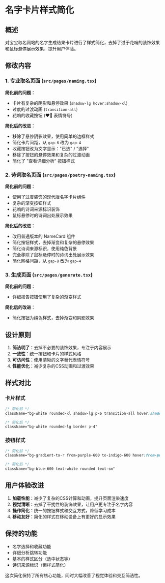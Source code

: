 # 名字卡片样式简化

## 概述

对宝宝取名网站的名字生成结果卡片进行了样式简化，去掉了过于花哨的装饰效果和鼠标悬停展示效果，提升用户体验。

## 修改内容

### 1. 专业取名页面 (`src/pages/naming.tsx`)

**简化前的问题：**
- 卡片有复杂的阴影和悬停效果 (`shadow-lg hover:shadow-xl`)
- 过度的过渡动画 (`transition-all`)
- 花哨的收藏按钮 (❤️🤍 表情符号)

**简化后的改进：**
- 移除了悬停阴影效果，使用简单的边框样式
- 简化卡片间距，从 `gap-6` 改为 `gap-4`
- 收藏按钮改为文字显示："已选" / "选择"
- 移除了按钮的悬停效果和复杂的过渡动画
- 简化了 "查看详细分析" 按钮样式

### 2. 诗词取名页面 (`src/pages/poetry-naming.tsx`)

**简化前的问题：**
- 使用了过度装饰的现代版名字卡片组件
- 复杂的渐变按钮样式
- 花哨的诗词来源标识装饰
- 鼠标悬停时的诗词出处展示效果

**简化后的改进：**
- 改用普通版本的 NameCard 组件
- 简化按钮样式，去掉渐变和复杂的悬停效果
- 简化诗词来源标识，使用纯色背景
- 完全移除了鼠标悬停时的诗词出处展示效果
- 简化网格间距，从 `gap-8` 改为 `gap-4`

### 3. 生成页面 (`src/pages/generate.tsx`)

**简化前的问题：**
- 详细报告按钮使用了复杂的渐变样式

**简化后的改进：**
- 简化按钮为纯色样式，去掉渐变和阴影效果

## 设计原则

1. **简洁明了**：去掉不必要的装饰效果，专注于内容展示
2. **一致性**：统一按钮和卡片的样式风格
3. **可访问性**：使用清晰的文字替代表情符号
4. **性能优化**：减少复杂的CSS动画和过渡效果

## 样式对比

### 卡片样式
```css
/* 简化前 */
className="bg-white rounded-xl shadow-lg p-6 transition-all hover:shadow-xl border-2"

/* 简化后 */
className="bg-white rounded-lg border p-4"
```

### 按钮样式
```css
/* 简化前 */
className="bg-gradient-to-r from-purple-600 to-indigo-600 hover:from-purple-700 hover:to-indigo-700 text-white rounded-lg transition-all duration-200 shadow-lg hover:shadow-xl"

/* 简化后 */
className="bg-blue-600 text-white rounded text-sm"
```

## 用户体验改进

1. **加载性能**：减少了复杂的CSS计算和动画，提升页面渲染速度
2. **视觉清晰**：去掉了干扰性的装饰效果，让用户更专注于名字内容
3. **操作简化**：统一的按钮样式和交互方式，降低学习成本
4. **移动友好**：简化的样式在移动设备上有更好的显示效果

## 保持的功能

- 名字选择和收藏功能
- 详细分析跳转功能
- 基本的样式区分（选中状态等）
- 诗词来源标识（但样式简化）

这次简化保持了所有核心功能，同时大幅改善了视觉体验和交互简洁性。
